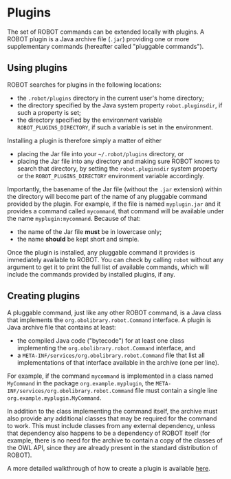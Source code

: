 # Plugins

The set of ROBOT commands can be extended locally with plugins. A ROBOT plugin is a Java archive file (`.jar`) providing one or more supplementary commands (hereafter called "pluggable commands").

## Using plugins

ROBOT searches for plugins in the following locations:

* the `.robot/plugins` directory in the current user's home directory;
* the directory specified by the Java system property `robot.pluginsdir`, if such a property is set;
* the directory specified by the environment variable `ROBOT_PLUGINS_DIRECTORY`, if such a variable is set in the environment.

Installing a plugin is therefore simply a matter of either

* placing the Jar file into your `~/.robot/plugins` directory, or
* placing the Jar file into any directory and making sure ROBOT knows to search that directory, by setting the `robot.pluginsdir` system property or the `ROBOT_PLUGINS_DIRECTORY` environment variable accordingly.

Importantly, the basename of the Jar file (without the `.jar` extension) within the directory will become part of the name of any pluggable command provided by the plugin. For example, if the file is named `myplugin.jar` and it provides a command called `mycommand`, that command will be available under the name `myplugin:mycommand`. Because of that:

* the name of the Jar file **must** be in lowercase only;
* the name **should** be kept short and simple.

Once the plugin is installed, any pluggable command it provides is immediately available to ROBOT. You can check by calling `robot` without any argument to get it to print the full list of available commands, which will include the commands provided by installed plugins, if any.

## Creating plugins

A pluggable command, just like any other ROBOT command, is a Java class that implements the `org.obolibrary.robot.Command` interface. A plugin is Java archive file that contains at least:

* the compiled Java code ("bytecode") for at least one class implementing the `org.obolibrary.robot.Command` interface, and
* a `META-INF/services/org.obolibrary.robot.Command` file that list all implementations of that interface available in the archive (one per line).

For example, if the command `mycommand` is implemented in a class named `MyCommand` in the package `org.example.myplugin`, the `META-INF/services/org.obolibrary.robot.Command` file must contain a single line `org.example.myplugin.MyCommand`.

In addition to the class implementing the command itself, the archive must also provide any additional classes that may be required for the command to work. This must include classes from any external dependency, unless that dependency also happens to be a dependency of ROBOT itself (for example, there is no need for the archive to contain a copy of the classes of the OWL API, since they are already present in the standard distribution of ROBOT).

A more detailed walkthrough of how to create a plugin is available [here](https://incenp.org/notes/2023/writing-robot-plugins.html).
